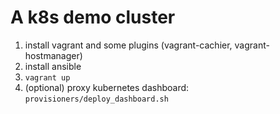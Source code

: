 # A k8s demo cluster
1. install vagrant and some plugins (vagrant-cachier, vagrant-hostmanager)
2. install ansible
3. `vagrant up`
4. (optional) proxy kubernetes dashboard: `provisioners/deploy_dashboard.sh`